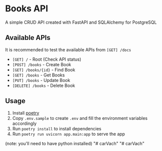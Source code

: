 # Books API

A simple CRUD API created with FastAPI and SQLAlchemy for PostgreSQL

## Available APIs

It is recommended to test the available APIs from ``[GET] /docs``

- ``[GET] /`` - Root (Check API status)
- ``[POST] /books`` - Create Book
- ``[GET] /books/{id}`` - Find Book
- ``[GET] /books`` - Get Books
- ``[PUT] /books`` - Update Book
- ``[DELETE] /books`` - Delete Book

## Usage

1. Install [poetry](https://python-poetry.org/)
2. Copy `.env.sample` to create `.env` and fill the environment variables accordingly
3. Run `poetry install` to install dependencies
4. Run `poetry run uvicorn app.main:app` to serve the app

(note: you'll need to have python installed)
"# carVach" 
"# carVach" 
